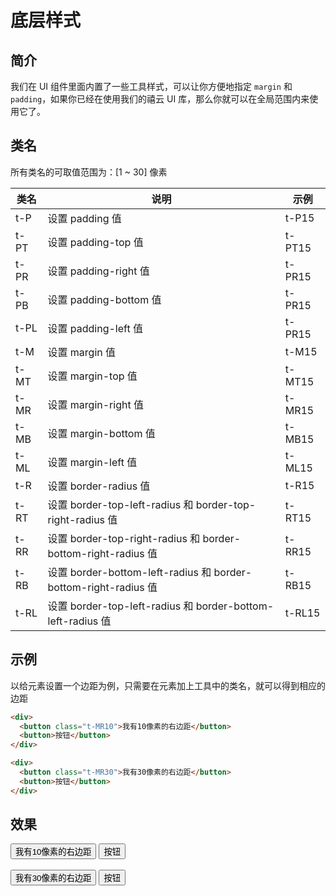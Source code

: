 # 底层样式

## 简介
我们在 UI 组件里面内置了一些工具样式，可以让你方便地指定 `margin` 和 `padding`，如果你已经在使用我们的禧云 UI 库，那么你就可以在全局范围内来使用它了。


## 类名
所有类名的可取值范围为：[1 ~ 30] 像素

| 类名 | 说明 | 示例 |
| ------ | ------| ------ |
| t-P | 设置 padding 值 | t-P15 |
| t-PT | 设置 padding-top 值 | t-PT15 |
| t-PR | 设置 padding-right 值 | t-PR15 |
| t-PB | 设置 padding-bottom 值 | t-PR15 |
| t-PL | 设置 padding-left 值 | t-PR15 |
| t-M | 设置 margin 值 | t-M15 |
| t-MT | 设置 margin-top 值 | t-MT15 |
| t-MR | 设置 margin-right 值 | t-MR15 |
| t-MB | 设置 margin-bottom 值 | t-MB15 |
| t-ML | 设置 margin-left 值 | t-ML15 |
| t-R | 设置 border-radius 值 | t-R15 |
| t-RT | 设置 border-top-left-radius 和 border-top-right-radius 值 | t-RT15 |
| t-RR | 设置 border-top-right-radius 和 border-bottom-right-radius 值 | t-RR15 |
| t-RB | 设置 border-bottom-left-radius 和 border-bottom-right-radius 值 | t-RB15 |
| t-RL | 设置 border-top-left-radius 和 border-bottom-left-radius 值 | t-RL15 |


## 示例
以给元素设置一个边距为例，只需要在元素加上工具中的类名，就可以得到相应的边距
```html
<div>
  <button class="t-MR10">我有10像素的右边距</button>
  <button>按钮</button>
</div>

<div>
  <button class="t-MR30">我有30像素的右边距</button>
  <button>按钮</button>
</div>
```

## 效果
<div>
  <button  class="t-MR10">我有10像素的右边距</button>
  <button>按钮</button>
</div>
<br />
<div>
  <button class="t-MR30">我有30像素的右边距</button>
  <button>按钮</button>
</div>
